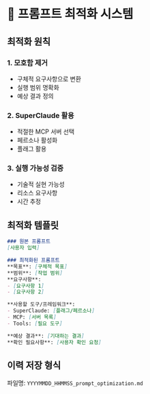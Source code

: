 # 🎯 프롬프트 최적화 시스템

## 최적화 원칙

### 1. 모호함 제거
- 구체적 요구사항으로 변환
- 실행 범위 명확화
- 예상 결과 정의

### 2. SuperClaude 활용
- 적절한 MCP 서버 선택
- 페르소나 활성화
- 플래그 활용

### 3. 실행 가능성 검증
- 기술적 실현 가능성
- 리소스 요구사항
- 시간 추정

## 최적화 템플릿

```markdown
### 원본 프롬프트
[사용자 입력]

### 최적화된 프롬프트
**목표**: [구체적 목표]
**범위**: [작업 범위]
**요구사항**:
- [요구사항 1]
- [요구사항 2]

**사용할 도구/프레임워크**:
- SuperClaude: [플래그/페르소나]
- MCP: [서버 목록]
- Tools: [필요 도구]

**예상 결과**: [기대하는 결과]
**확인 필요사항**: [사용자 확인 요청]
```

## 이력 저장 형식

파일명: `YYYYMMDD_HHMMSS_prompt_optimization.md`